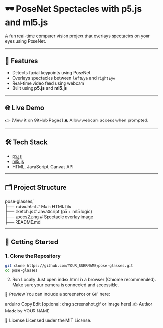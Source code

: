 # 🕶️ PoseNet Spectacles with p5.js and ml5.js

A fun real-time computer vision project that overlays spectacles on your eyes using PoseNet.

---

## 🎯 Features

- Detects facial keypoints using PoseNet
- Overlays spectacles between `leftEye` and `rightEye`
- Real-time video feed using webcam
- Built using **p5.js** and **ml5.js**

---

## 🌐 Live Demo

👉 [View it on GitHub Pages]
⚠️ Allow webcam access when prompted.

---

## 🛠️ Tech Stack

- [p5.js](https://p5js.org/)
- [ml5.js](https://ml5js.org/)
- HTML, JavaScript, Canvas API

---

## 🗂️ Project Structure
pose-glasses/<br>
├── index.html # Main HTML file<br>
├── sketch.js # JavaScript (p5 + ml5 logic)<br>
├── specs2.png # Spectacle overlay image<br>
├── README.md 


---

## 🚀 Getting Started

### 1. Clone the Repository
```bash
git clone https://github.com/YOUR_USERNAME/pose-glasses.git
cd pose-glasses
```

2. Run Locally
Just open index.html in a browser (Chrome recommended).
Make sure your camera is connected and accessible.

📸 Preview
You can include a screenshot or GIF here:

arduino
Copy
Edit
[optional: drag screenshot.gif or image here]
✍️ Author
Made by YOUR NAME

📄 License
Licensed under the MIT License.


